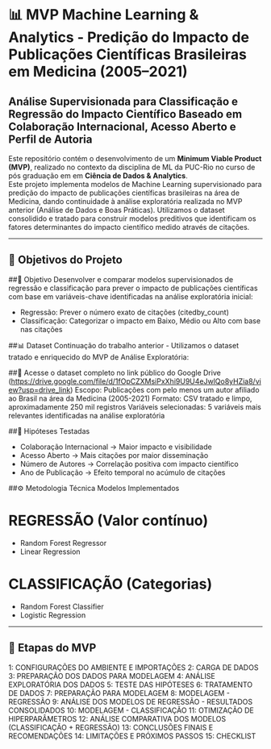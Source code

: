 # 📊 MVP Machine Learning & Analytics - Predição do Impacto de Publicações Científicas Brasileiras em Medicina (2005–2021)

## Análise Supervisionada para Classificação e Regressão do Impacto Científico Baseado em Colaboração Internacional, Acesso Aberto e Perfil de Autoria

Este repositório contém o desenvolvimento de um **Minimum Viable Product (MVP)**, realizado no contexto da disciplina de ML da PUC-Rio no curso de pós graduação em em **Ciência de Dados & Analytics**.  
Este projeto implementa modelos de Machine Learning supervisionado para predição do impacto de publicações científicas brasileiras na área de Medicina, dando continuidade à análise exploratória realizada no MVP anterior (Análise de Dados e Boas Práticas). Utilizamos o dataset consolidido e tratado para construir modelos preditivos que identificam os fatores determinantes do impacto científico medido através de citações.

---

## 🚀 Objetivos do Projeto

##🎯 Objetivo
Desenvolver e comparar modelos supervisionados de regressão e classificação para prever o impacto de publicações científicas com base em variáveis-chave identificadas na análise exploratória inicial:

- Regressão: Prever o número exato de citações (citedby_count)
- Classificação: Categorizar o impacto em Baixo, Médio ou Alto com base nas citações

##📊 Dataset
Continuação do trabalho anterior - Utilizamos o dataset tratado e enriquecido do MVP de Análise Exploratória:

##🔗 Acesse o dataset completo no link público do Google Drive (https://drive.google.com/file/d/1fOpCZXMsiPxXhi9U9U4eJwlQo8yHZia8/view?usp=drive_link)
Escopo: Publicações com pelo menos um autor afiliado ao Brasil na área da Medicina (2005-2021)
Formato: CSV tratado e limpo, aproximadamente 250 mil registros
Variáveis selecionadas: 5 variáveis mais relevantes identificadas na análise exploratória

##🧠 Hipóteses Testadas
- Colaboração Internacional → Maior impacto e visibilidade
- Acesso Aberto → Mais citações por maior disseminação
- Número de Autores → Correlação positiva com impacto científico
- Ano de Publicação → Efeito temporal no acúmulo de citações

##⚙️ Metodologia Técnica
Modelos Implementados

# REGRESSÃO (Valor contínuo)
- Random Forest Regressor
- Linear Regression
# CLASSIFICAÇÃO (Categorias)
- Random Forest Classifier  
- Logistic Regression

---

## 📂 Etapas do MVP 

1: CONFIGURAÇÕES DO AMBIENTE E IMPORTAÇÕES
2: ⁠CARGA DE DADOS
3: PREPARAÇÃO DOS DADOS PARA MODELAGEM
4: ANÁLISE EXPLORATÓRIA DOS DADOS
5: TESTE DAS HIPÓTESES
6: TRATAMENTO DE DADOS
7: PREPARAÇÃO PARA MODELAGEM
8: MODELAGEM - REGRESSÃO
9: ANÁLISE DOS MODELOS DE REGRESSÃO - RESULTADOS CONSOLIDADOS
10: MODELAGEM - CLASSIFICAÇÃO
11: OTIMIZAÇÃO DE HIPERPARÂMETROS
12: ANÁLISE COMPARATIVA DOS MODELOS (CLASSIFICAÇÃO + REGRESSÃO)
13: CONCLUSÕES FINAIS E RECOMENDAÇÕES
14: LIMITAÇÕES E PRÓXIMOS PASSOS
15: CHECKLIST
  












